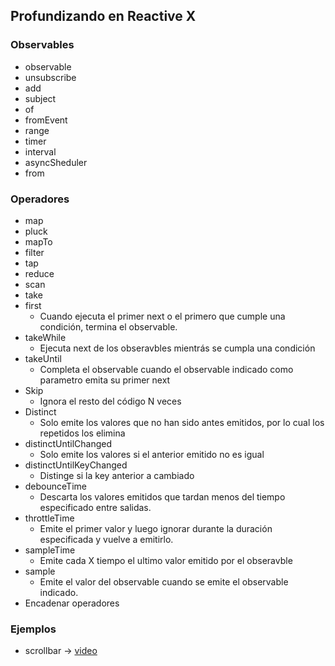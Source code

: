 ## Profundizando en Reactive X

### Observables
* observable
* unsubscribe
* add
* subject
* of
* fromEvent
* range
* timer
* interval
* asyncSheduler
* from

### Operadores
* map
* pluck
* mapTo
* filter
* tap
* reduce
* scan
* take
* first
    - Cuando ejecuta el primer next o el primero que cumple una condición, termina el observable.
* takeWhile
    - Ejecuta next de los obseravbles mientrás se cumpla una condición
* takeUntil
    - Completa el observable cuando el observable indicado como parametro emita su primer next
* Skip
    - Ignora el resto del código N veces
* Distinct
    - Solo emite los valores que no han sido antes emitidos, por lo cual los repetidos los elimina
* distinctUntilChanged
    - Solo emite los valores si el anterior emitido no es igual
* distinctUntilKeyChanged
    - Distinge si la key anterior a cambiado
* debounceTime
    - Descarta los valores emitidos que tardan menos del tiempo especificado entre salidas.
* throttleTime
    - Emite el primer valor y luego ignorar durante la duración especificada y vuelve a emitirlo.
* sampleTime
    - Emite cada X tiempo el ultimo valor emitido por el obseravble
* sample
    - Emite el valor del observable cuando se emite el observable indicado.
* Encadenar operadores

### Ejemplos
* scrollbar -> [video](https://twitter.com/davililloperez/status/1206260294647001088)
